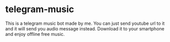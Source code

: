 # telegram-music
 This is a telegram music bot made by me. You can just send youtube url to it and it will send you audio message instead. Download it to your smartphone and enjoy offline free music.
